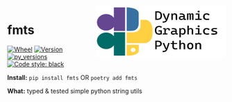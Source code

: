 <a href="https://github.com/dynamic-graphics-inc/dgpy-libs">
<img align="right" src="https://github.com/dynamic-graphics-inc/dgpy-libs/blob/main/docs/images/dgpy_banner.svg?raw=true" alt="drawing" height="120" width="300"/>
</a>

# fmts

[![Wheel](https://img.shields.io/pypi/wheel/fmts.svg)](https://img.shields.io/pypi/wheel/fmts.svg)
[![Version](https://img.shields.io/pypi/v/fmts.svg)](https://img.shields.io/pypi/v/fmts.svg)
[![py_versions](https://img.shields.io/pypi/pyversions/fmts.svg)](https://img.shields.io/pypi/pyversions/fmts.svg)
[![Code style: black](https://img.shields.io/badge/code%20style-black-000000.svg)](https://github.com/psf/black)

**Install:** `pip install fmts` OR `poetry add fmts`

**What:** typed & tested simple python string utils
